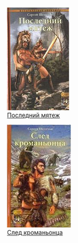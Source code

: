 ![](Последний%20мятеж.jpg)  
[Последний мятеж](Последний%20мятеж)

![](След%20кроманьонца.jpg)  
[След кроманьонца](След%20кроманьонца)
